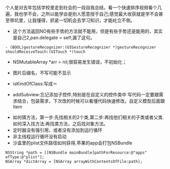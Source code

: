 个人是对去年包括学校里走到社会的一段自我总结，看一个快速排序视频看个几遍，我也学不会，之所以能学会是别人愿意授于自己;感觉最大收获就是学不会甚至带坑里，让我懂得，抓紧一切机会去学习知识，才能屹立不倒。
* 这个方法返回NO有些手势的方法就不能用，但是有些手势还是能用的，其实是自己2,pan.delegate = self;漏了这句。

```
- (BOOL)gestureRecognizer:(UIGestureRecognizer *)gestureRecognizer shouldReceiveTouch:(UITouch *)touch
```

* NSMutableArray \*arr = nil;很容易发生错误，不初始化；

* 图片后缀名，不写可能不显示

* isKindOfClass:写成＝

* addSubview:忘记添加子控件,特别是在自定义的控件类中
写代码一定要跟需求结合，包装需求，下次改的时候可以看懂代码快速修改。自定义模型后面跟Item
- 如何猜方法，第一步:先找相关的2个类,第二步:再找他们相关的子类或者父类.如何深入找方法:再找类方法，之后找对象方法。
- 定时器没有强引用，或者没有添加到运行循环
- 非主线程运行循环没有启动
- 沙盒里的plist文件路径如何获得,苹果的app会打包NSBundle

```
NSString *path = [[NSBundle mainBundle]pathForResource:@"apps" ofType:@"plist"];
NSArray *dictArray = [NSArray arrayWithContentsOfFile:path];

```


